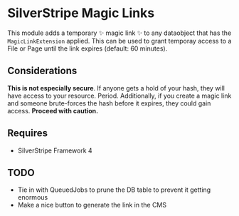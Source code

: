 SilverStripe Magic Links
========================

This module adds a temporary :sparkles: magic link :sparkles: to any dataobject that has the `MagicLinkExtension` applied. This can be used to grant temporay access to a File or Page until the link expires (default: 60 minutes).

## Considerations

**This is not especially secure**. If anyone gets a hold of your hash, they will have access to your resource. Period. Additionally, if you create a magic link and someone brute-forces the hash before it expires, they could gain access. **Proceed with caution.**

## Requires

- SilverStripe Framework 4

## TODO

- Tie in with QueuedJobs to prune the DB table to prevent it getting enormous
- Make a nice button to generate the link in the CMS